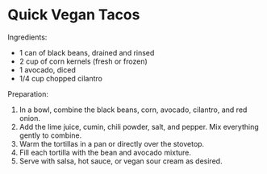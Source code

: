 Quick Vegan Tacos 
==================

Ingredients:
- 1 can of black beans, drained and rinsed
- 2 cup of corn kernels (fresh or frozen)
- 1 avocado, diced
- 1/4 cup chopped cilantro


Preparation:
1. In a bowl, combine the black beans, corn, avocado, cilantro, and red onion.
2. Add the lime juice, cumin, chili powder, salt, and pepper. Mix everything gently to combine.
3. Warm the tortillas in a pan or directly over the stovetop.
4. Fill each tortilla with the bean and avocado mixture.
5. Serve with salsa, hot sauce, or vegan sour cream as desired.
